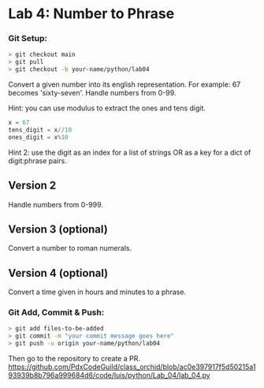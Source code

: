 # Lab 4: Number to Phrase

### Git Setup:
```sh
> git checkout main
> git pull
> git checkout -b your-name/python/lab04
```

Convert a given number into its english representation. For example: 67 becomes 'sixty-seven'. Handle numbers from 0-99.

Hint: you can use modulus to extract the ones and tens digit.

```python
x = 67
tens_digit = x//10
ones_digit = x%10
```
Hint 2: use the digit as an index for a list of strings OR as a key for a dict of digit:phrase pairs.

## Version 2

Handle numbers from 0-999.

## Version 3 (optional)

Convert a number to roman numerals.

## Version 4 (optional)

Convert a time given in hours and minutes to a phrase.

### Git Add, Commit & Push:
```sh
> git add files-to-be-added
> git commit -m "your commit message goes here"
> git push -u origin your-name/python/lab04
```
Then go to the repository to create a PR.
https://github.com/PdxCodeGuild/class_orchid/blob/ac0e397917f5d50215a193939b8b796a999684d6/code/luis/python/Lab_04/lab_04.py